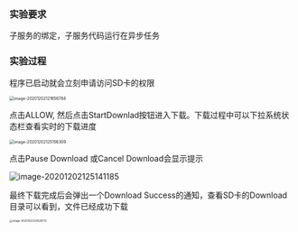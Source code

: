 ### 实验要求

子服务的绑定，子服务代码运行在异步任务

### 实验过程



程序已启动就会立刻申请访问SD卡的权限

<img src="https://qiyewuan-1302629736.cos.ap-nanjing.myqcloud.com/img/image-20201202121656784.png" alt="image-20201202121656784" style="zoom:50%;" />



点击ALLOW, 然后点击StartDownlad按钮进入下载。下载过程中可以下拉系统状态栏查看实时的下载进度

<img src="https://qiyewuan-1302629736.cos.ap-nanjing.myqcloud.com/img/image-20201202125156309.png" alt="image-20201202125156309" style="zoom:50%;" />

点击Pause Download 或Cancel Download会显示提示



![image-20201202125141185](https://qiyewuan-1302629736.cos.ap-nanjing.myqcloud.com/img/image-20201202125141185.png)



最终下载完成后会弹出一个Download Success的通知，查看SD卡的Download目录可以看到，文件已经成功下载

<img src="https://qiyewuan-1302629736.cos.ap-nanjing.myqcloud.com/img/image-20201202124528713.png" alt="image-20201202124528713" style="zoom: 33%;" />